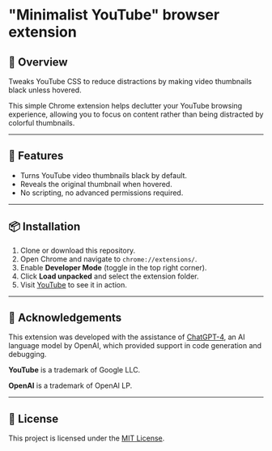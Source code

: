 # "Minimalist YouTube" browser extension

## 🎯 Overview

Tweaks YouTube CSS to reduce distractions by making video thumbnails black unless hovered.

This simple Chrome extension helps declutter your YouTube browsing experience, allowing you to focus on content rather than being distracted by colorful thumbnails.

---

## 🚀 Features

- Turns YouTube video thumbnails black by default.
- Reveals the original thumbnail when hovered.
- No scripting, no advanced permissions required.

---

## 📦 Installation

1. Clone or download this repository.
2. Open Chrome and navigate to `chrome://extensions/`.
3. Enable **Developer Mode** (toggle in the top right corner).
4. Click **Load unpacked** and select the extension folder.
5. Visit [YouTube](https://www.youtube.com) to see it in action.

---

## 🤖 Acknowledgements

This extension was developed with the assistance of [ChatGPT-4](https://openai.com/chatgpt), an AI language model by OpenAI, which provided support in code generation and debugging.

**YouTube** is a trademark of Google LLC.  

**OpenAI** is a trademark of OpenAI LP.

---

## 📜 License

This project is licensed under the [MIT License](LICENSE).
